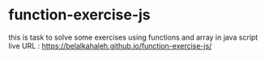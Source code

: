 # function-exercise-js
this is task to solve some exercises using functions and array in java script
live URL : https://belalkahaleh.github.io/function-exercise-js/
